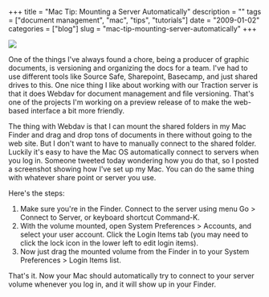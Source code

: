 +++
title = "Mac Tip: Mounting a Server Automatically"
description = ""
tags = ["document management", "mac", "tips", "tutorials"]
date = "2009-01-02"
categories = ["blog"]
slug = "mac-tip-mounting-server-automatically"
+++



  <div class="notebook-screenshot"><img src="/media/notebook/mounting-mac-server.jpg" class="notebook-image" /></div><p>One of the things I've always found a chore, being a producer of graphic documents, is versioning and organizing the docs for a team. I've had to use different tools like Source Safe, Sharepoint, Basecamp, and just shared drives to this. One nice thing I like about working with our Traction server is that it does Webdav for document management and file versioning. That's one of the projects I'm working on a preview release of to make the web-based interface a bit more friendly.  </p>
<p>The thing with Webdav is that I can mount the shared folders in my Mac Finder and drag and drop tons of documents in there without going to the web site. But I don't want to have to manually connect to the shared folder. Luckily it's easy to have the Mac OS automatically connect to servers when you log in. Someone tweeted today wondering how you do that, so I posted a screenshot showing how I've set up my Mac. You can do the same thing with whatever share point or server you use.</p>
<p>Here's the steps:</p>
<ol>
<li>Make sure you're in the Finder. Connect to the server using menu Go > Connect to Server, or keyboard shortcut Command-K.</li>
<li>With the volume mounted, open System Preferences > Accounts, and select your user account. Click the Login Items tab (you may need to click the lock icon in the lower left to edit login items).</li>
<li>Now just drag the mounted volume from the Finder in to your System Preferences > Login Items list.</li>
</ol>
<p>That's it. Now your Mac should automatically try to connect to your server volume whenever you log in, and it will show up in your Finder.</p>
